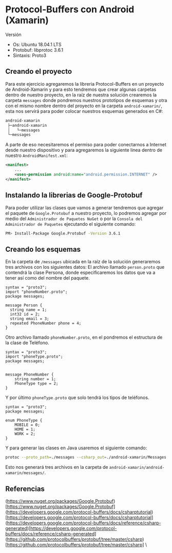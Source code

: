 # Protocol-Buffers con Android (Xamarin)

Versión

* Os: Ubuntu 18.04.1 LTS
* Protobuf: libprotoc 3.6.1
* Sintaxis: Proto3

## Creando el proyecto

Para este ejercicio agregaremos la libreria Protocol-Buffers en un proyecto de Android-Xamarin y para esto tendremos que crear algunas carpetas dentro de nuestro proyecto, en la raíz de nuestra solución crearemos la carpeta `messages` donde pondremos nuestros prototipos de esquemas y otra con el mismo nombre dentro del proyecto en la carpeta `android-xamarin/`, esta nos servirá para poder colocar nuestros esquemas generados en C#:

```bash
android-xamarin
 ├─android-xamarin
 │   └─messages       
 └─messages
```

A parte de eso necesitaremos el permiso para poder conectarnos a Internet desde nuestro dispositivo y para agregaremos la siguiente linea dentro de nuestro `AndroidManifest.xml`:

```xml
<manifest>
    ...
    <uses-permission android:name="android.permission.INTERNET" />
</manifest>
```

## Instalando la librerias de Google-Protobuf

Para poder utilizar las clases que vamos a generar tendremos que agregar el paquete de `Google.Protobuf` a nuestro proyecto, lo podremos agregar por medio del `Administrador de Paquetes NuGet` o por la `Consola del Administrador de Paquetes` ejecutando el siguiente comando:

```bash
PM> Install-Package Google.Protobuf -Version 3.6.1
```

## Creando los esquemas

En la carpeta de `/messages` ubicada en la raíz de la solución generaremos tres archivos con los siguientes datos:
El archivo llamado `person.proto` que contendrá la clase Persona, donde especificaremos los datos que va a tener así como del nombre del paquete.

```bas
syntax = "proto3";
import "phoneNumber.proto";
package messages;

message Person {
  string name = 1;
  int32 id = 2;
  string email = 3;
  repeated PhoneNumber phone = 4;
}
```

Otro archivo llamado `phoneNumber.proto`, en el pondremos el estructura de la clase de Teléfono.

```bas
syntax = "proto3";
import "phoneType.proto";
package messages;


message PhoneNumber {
    string number = 1;
    PhoneType type = 2;
}
```

Y por último `phoneType.proto` que solo tendrá los tipos de teléfonos.

```bas
syntax = "proto3";
package messages;

enum PhoneType {
    MOBILE = 0;
    HOME = 1;
    WORK = 2;
}
```

Y para generar las clases en Java usaremos el siguiente comando:

```bash
protoc --proto_path=./messages --csharp_out=./android-xamarin/Messages ./messages/person.proto ./messages/phoneNumber.proto ./messages/phoneType.proto
```

Esto nos generará tres archivos en la carpeta de `android-xamarin/android-xamarin/messages/`.

## Referencias

(https://www.nuget.org/packages/Google.Protobuf)[https://www.nuget.org/packages/Google.Protobuf] \
(https://developers.google.com/protocol-buffers/docs/csharptutorial)[https://developers.google.com/protocol-buffers/docs/csharptutorial] \
(https://developers.google.com/protocol-buffers/docs/reference/csharp-generated)[https://developers.google.com/protocol-buffers/docs/reference/csharp-generated] \
(https://github.com/protocolbuffers/protobuf/tree/master/csharp)[https://github.com/protocolbuffers/protobuf/tree/master/csharp] \
